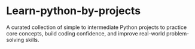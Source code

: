 # Learn-python-by-projects
A curated collection of simple to intermediate Python projects to practice core concepts, build coding confidence, and improve real-world problem-solving skills.
